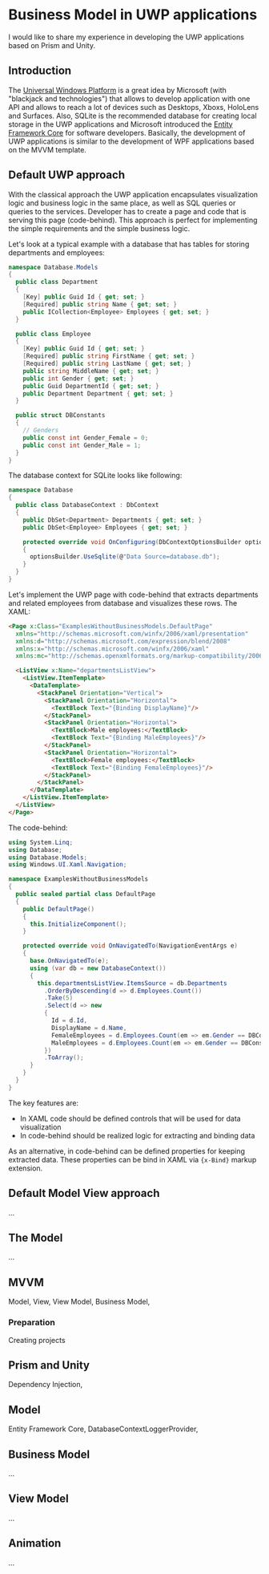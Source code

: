 # Business Model in UWP applications

I would like to share my experience in developing the UWP applications based on Prism and Unity.

## Introduction

The [Universal Windows Platform](https://en.wikipedia.org/wiki/Universal_Windows_Platform) is a great idea by Microsoft (with "blackjack and technologies") that allows to develop application with one API and allows to reach a lot of devices such as Desktops, Xboxs, HoloLens and Surfaces. Also, SQLite is the recommended database for creating local storage in the UWP applications and Microsoft introduced the [Entity Framework Core](https://docs.microsoft.com/en-us/windows/uwp/data-access/sqlite-databases) for software developers. Basically, the development of UWP applications is similar to the development of WPF applications based on the MVVM template.

## Default UWP approach

With the classical approach the UWP application encapsulates visualization logic and business logic in the same place, as well as SQL queries or queries to the services. Developer has to create a page and code that is serving this page (code-behind). This approach is perfect for implementing the simple requirements and the simple business logic.

Let's look at a typical example with a database that has tables for storing departments and employees:

```cs
namespace Database.Models
{
  public class Department 
  {
    [Key] public Guid Id { get; set; }
    [Required] public string Name { get; set; }
    public ICollection<Employee> Employees { get; set; }
  }

  public class Employee
  {
    [Key] public Guid Id { get; set; }
    [Required] public string FirstName { get; set; }
    [Required] public string LastName { get; set; }
    public string MiddleName { get; set; }
    public int Gender { get; set; }
    public Guid DepartmentId { get; set; }
    public Department Department { get; set; }
  }

  public struct DBConstants
  {
    // Genders
    public const int Gender_Female = 0;
    public const int Gender_Male = 1;
  }
}
```
The database context for SQLite looks like following:
```cs
namespace Database
{
  public class DatabaseContext : DbContext
  {
    public DbSet<Department> Departments { get; set; }
    public DbSet<Employee> Employees { get; set; }

    protected override void OnConfiguring(DbContextOptionsBuilder optionsBuilder)
    {
      optionsBuilder.UseSqlite(@"Data Source=database.db");
    }
  }
}
```
Let's implement the UWP page with code-behind that extracts departments and related employees from database and visualizes these rows. The XAML:

```HTML
<Page x:Class="ExamplesWithoutBusinessModels.DefaultPage"
  xmlns="http://schemas.microsoft.com/winfx/2006/xaml/presentation"
  xmlns:d="http://schemas.microsoft.com/expression/blend/2008"
  xmlns:x="http://schemas.microsoft.com/winfx/2006/xaml"
  xmlns:mc="http://schemas.openxmlformats.org/markup-compatibility/2006">

  <ListView x:Name="departmentsListView">
    <ListView.ItemTemplate>
      <DataTemplate>
        <StackPanel Orientation="Vertical">
          <StackPanel Orientation="Horizontal">
            <TextBlock Text="{Binding DisplayName}"/>
          </StackPanel>
          <StackPanel Orientation="Horizontal">
            <TextBlock>Male employees:</TextBlock>
            <TextBlock Text="{Binding MaleEmployees}"/>
          </StackPanel>
          <StackPanel Orientation="Horizontal">
            <TextBlock>Female employees:</TextBlock>
            <TextBlock Text="{Binding FemaleEmployees}"/>
          </StackPanel>
        </StackPanel>
      </DataTemplate>
    </ListView.ItemTemplate>
  </ListView>
</Page>
```
The code-behind:
```cs
using System.Linq;
using Database;
using Database.Models;
using Windows.UI.Xaml.Navigation;

namespace ExamplesWithoutBusinessModels
{
  public sealed partial class DefaultPage
  {
    public DefaultPage()
    {
      this.InitializeComponent();
    }

    protected override void OnNavigatedTo(NavigationEventArgs e)
    {
      base.OnNavigatedTo(e);
      using (var db = new DatabaseContext())
      {
        this.departmentsListView.ItemsSource = db.Departments
          .OrderByDescending(d => d.Employees.Count())
          .Take(5)
          .Select(d => new
          {
            Id = d.Id,
            DisplayName = d.Name,
            FemaleEmployees = d.Employees.Count(em => em.Gender == DBConstants.Gender_Female),
            MaleEmployees = d.Employees.Count(em => em.Gender == DBConstants.Gender_Male),
          })
          .ToArray();
      }
    }
  }
}
```
The key features are:
* In XAML code should be defined controls that will be used for data visualization
* In code-behind should be realized logic for extracting and binding data

As an alternative, in code-behind can be defined properties for keeping extracted data. These properties can be bind in XAML via `{x-Bind}` markup extension.

## Default Model View approach
...

## The Model
...

## MVVM

Model, View, View Model, Business Model,

### Preparation

Creating projects

## Prism and Unity

Dependency Injection, 

## Model

Entity Framework Core, DatabaseContextLoggerProvider,

## Business Model 

...

## View Model

...

## Animation

...
